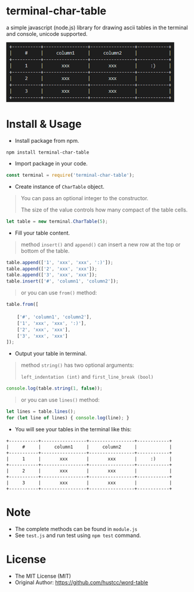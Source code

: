 # terminal-char-table
a simple javascript (node.js) library for drawing ascii tables in the terminal and console, unicode supported.

![screenshot](screenshot.png)

# Install & Usage
- Install package from npm.
```
npm install terminal-char-table
```
- Import package in your code.
```js
const terminal = require('terminal-char-table');
```
- Create instance of `CharTable` object.
> You can pass an optional integer to the constructor.
>
> The size of the value controls how many compact of the table cells.
```js
let table = new terminal.CharTable(5);
```
- Fill your table content.
> method `insert()` and `append()` can insert a new row at the top or bottom of the table.
```js
table.append(['1', 'xxx', 'xxx', ':)']);
table.append(['2', 'xxx', 'xxx']);
table.append(['3', 'xxx', 'xxx']);
table.insert(['#', 'column1', 'column2']);
```
> or you can use `from()` method:
```js
table.from([

	['#', 'column1', 'column2'],
	['1', 'xxx', 'xxx', ':)'],
	['2', 'xxx', 'xxx'],
	['3', 'xxx', 'xxx']
]);
```
- Output your table in terminal.
> method `string()` has two optional arguments:
>
>`left_indentation (int)` and `first_line_break (bool)`
```js
console.log(table.string(1, false));
```
> or you can use `lines()` method:
```js
let lines = table.lines();
for (let line of lines) { console.log(line); }
```
- You will see your tables in the terminal like this:
```
+-----------+-----------------+-----------------+------------+
|     #     |     column1     |     column2     |            |
+-----------+-----------------+-----------------+------------+
|     1     |       xxx       |       xxx       |     :)     |
+-----------+-----------------+-----------------+------------+
|     2     |       xxx       |       xxx       |            |
+-----------+-----------------+-----------------+------------+
|     3     |       xxx       |       xxx       |            |
+-----------+-----------------+-----------------+------------+
```
# Note
- The complete methods can be found in `module.js`
- See `test.js` and run test using `npm test` command.
# License
- The MIT License (MIT)
- Original Author: https://github.com/hustcc/word-table